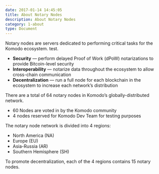 ```yaml
---
date: 2017-01-14 14:45:05
title: About Notary Nodes
description: About Notary Nodes
category: 1-about
type: Document
---
```

Notary nodes are servers dedicated to performing critical tasks for the Komodo ecosystem. test.

* **Security** — perform delayed Proof of Work (dPoW) notarizations to provide Bitcoin-level security 
* **Interoperability** — notarize data throughout the ecosystem to allow cross-chain communication
* **Decentralization** — run a full node for each blockchain in the ecosystem to increase each network’s distribution

There are a total of 64 notary nodes in Komodo’s globally-distributed network.

* 60 Nodes are voted in by the Komodo community
* 4 nodes reserved for Komodo Dev Team for testing purposes

The notary node network is divided into 4 regions: 

* North America (NA)
* Europe (EU)
* Asia-Russia (AR)
* Southern Hemisphere (SH)

To promote decentralization, each of the 4 regions contains 15 notary nodes.
